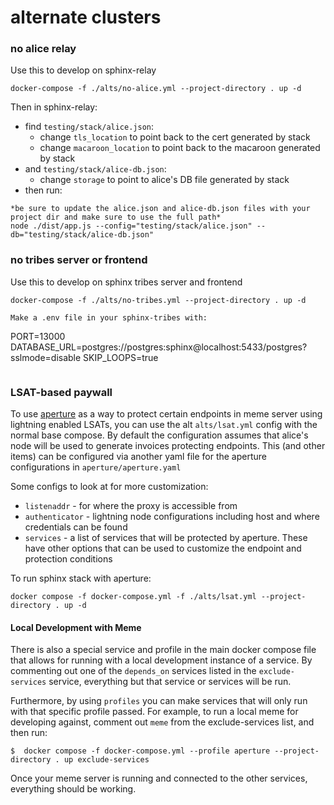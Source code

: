 # alternate clusters

### no alice relay

Use this to develop on sphinx-relay

```
docker-compose -f ./alts/no-alice.yml --project-directory . up -d
```

Then in sphinx-relay:

- find `testing/stack/alice.json`:
  - change `tls_location` to point back to the cert generated by stack
  - change `macaroon_location` to point back to the macaroon generated by stack
- and `testing/stack/alice-db.json`:
  - change `storage` to point to alice's DB file generated by stack
- then run:

```
*be sure to update the alice.json and alice-db.json files with your project dir and make sure to use the full path*
node ./dist/app.js --config="testing/stack/alice.json" --db="testing/stack/alice-db.json"
```

### no tribes server or frontend

Use this to develop on sphinx tribes server and frontend

```
docker-compose -f ./alts/no-tribes.yml --project-directory . up -d

Make a .env file in your sphinx-tribes with:
```

PORT=13000
DATABASE_URL=postgres://postgres:sphinx@localhost:5433/postgres?sslmode=disable
SKIP_LOOPS=true

```

```

### LSAT-based paywall

To use [aperture](https://docs.lightning.engineering/the-lightning-network/lsat/aperture)
as a way to protect certain endpoints in meme server using lightning enabled
LSATs, you can use the alt `alts/lsat.yml` config with the normal base compose.
By default the configuration assumes that alice's node will be used to generate
invoices protecting endpoints. This (and other items) can be configured via another
yaml file for the aperture configurations in `aperture/aperture.yaml`

Some configs to look at for more customization:

- `listenaddr` - for where the proxy is accessible from
- `authenticator` - lightning node configurations including host and where credentials can be found
- `services` - a list of services that will be protected by aperture.
  These have other options that can be used to customize the endpoint and protection conditions

To run sphinx stack with aperture:

```
docker compose -f docker-compose.yml -f ./alts/lsat.yml --project-directory . up -d
```

#### Local Development with Meme

There is also a special service and profile in the main docker compose file
that allows for running with a local development instance of a service.
By commenting out one of the `depends_on` services listed in the `exclude-services`
service, everything but that service or services will be run.

Furthermore, by using `profiles` you can make services that will only run with that
specific profile passed. For example, to run a local meme for developing against,
comment out `meme` from the exclude-services list, and then run:

```
$  docker compose -f docker-compose.yml --profile aperture --project-directory . up exclude-services
```

Once your meme server is running and connected to the other services, everything should be working.
